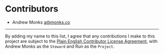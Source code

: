 # Contributors

- Andrew Monks <a@monks.co>

---

By adding my name to this list, I agree that any contributions I make to this
project are subject to the [Plain English Contributor License Agreement][1],
with Andrew Monks as the `Steward` and Run as the `Project`.

[1]: https://github.com/kemitchell/plain-english-contributor-license-agreement/blob/master/cla.md
